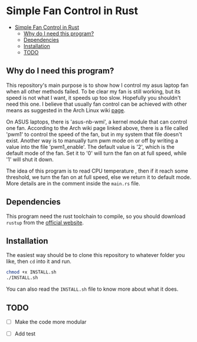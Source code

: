 # Simple Fan Control in Rust
<!--toc:start-->
- [Simple Fan Control in Rust](#simple-fan-control-in-rust)
  - [Why do I need this program?](#why-do-i-need-this-program)
  - [Dependencies](#dependencies)
  - [Installation](#installation)
  - [TODO](#todo)
<!--toc:end-->
## Why do I need this program?

This repository's main purpose is to show how I control my asus laptop fan
when all other methods failed. To be clear my fan is still working, but its
speed is not what I want, it speeds up too slow. Hopefully you shouldn't need
this one. I believe that usually fan control can be achieved with other means as
suggested in the Arch Linux wiki [page](https://wiki.archlinux.org/title/Fan_speed_control).

On ASUS laptops, there is 'asus-nb-wmi', a kernel module that can control one
fan. According to the Arch wiki page linked above, there is a file called 'pwm1'
to control the speed of the fan, but in my system that file doesn't exist.
Another way is to manually turn pwm mode on or off by writing a value into the
file 'pwm1_enable'. The default value is '2', which is the default mode of the
fan. Set it to '0' will turn the fan on at full speed, while '1' will shut it down.

The idea of this program is to read CPU temperature , then if it reach some
threshold, we turn the fan on at full speed, else we return it to default mode.
More details are in the comment inside the `main.rs` file.

## Dependencies

This program need the rust toolchain to compile, so you should download `rustup`
from the [official website](https://rustup.rs/).

## Installation

The easiest way should be to clone this repository to whatever folder you like,
then `cd` into it and run.

```bash
chmod +x INSTALL.sh
./INSTALL.sh
```

You can also read the `INSTALL.sh` file to know more about what it does.

## TODO

- [ ] Make the code more modular
- [ ] Add test

